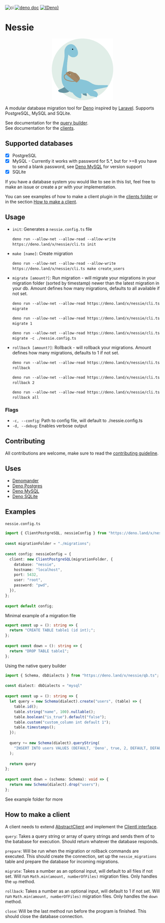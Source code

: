 ![ci](https://github.com/halvardssm/deno-nessie/workflows/ci/badge.svg)
[![deno doc](https://doc.deno.land/badge.svg)](https://doc.deno.land/https/deno.land/x/nessie/mod.ts)
[![(Deno)](https://img.shields.io/badge/deno-1.0.3-green.svg)](https://deno.land)

# Nessie

<p align="center"><img src="./.github/logo.png" alt="Nessie logo" width="200" height="200"></p>

A modular database migration tool for [Deno](https://deno.land) inspired by [Laravel](https://github.com/laravel/laravel). Supports PostgreSQL,  MySQL and SQLite. 

See documentation for the [query builder](https://doc.deno.land/https/deno.land/x/nessie/qb.ts). \
See documentation for the [clients](https://doc.deno.land/https/deno.land/x/nessie/mod.ts).

## Supported databases

* [x] PostgreSQL
* [x] MySQL - Currently it works with password for 5.*, but for >=8 you have to send a blank password, see [Deno MySQL](https://deno.land/x/mysql/) for version support
* [x] SQLite

If you have a database system you would like to see in this list, feel free to make an issue or create a pr with your implementation. 

You can see examples of how to make a client plugin in the [clients folder](./clients) or in the section [How to make a client](#how-to-make-a-client).

## Usage

* `init`: Generates a `nessie.config.ts` file

  ```deno run --allow-net --allow-read --allow-write https://deno.land/x/nessie/cli.ts init```

* `make [name]`: Create migration

  ```deno run --allow-net --allow-read --allow-write https://deno.land/x/nessie/cli.ts make create_users```

* `migrate [amount?]`: Run migration - will migrate your migrations in your migration folder (sorted by timestamp) newer than the latest migration in your db. Amount defines how many migrations, defaults to all available if not set.

  ```deno run --allow-net --allow-read https://deno.land/x/nessie/cli.ts migrate```
  
  ```deno run --allow-net --allow-read https://deno.land/x/nessie/cli.ts migrate 1```

  ```deno run --allow-net --allow-read https://deno.land/x/nessie/cli.ts migrate -c ./nessie.config.ts```

* `rollback [amount?]`: Rollback - will rollback your migrations. Amount defines how many migrations, defaults to 1 if not set.

  ```deno run --allow-net --allow-read https://deno.land/x/nessie/cli.ts rollback```
  
  ```deno run --allow-net --allow-read https://deno.land/x/nessie/cli.ts rollback 2```

  ```deno run --allow-net --allow-read https://deno.land/x/nessie/cli.ts rollback all```

### Flags

* `-c, --config`: Path to config file, will default to ./nessie.config.ts
* `-d, --debug`: Enables verbose output

## Contributing

All contributions are welcome, make sure to read the [contributing guideline](./.github/CONTRIBUTING.md).

## Uses

* [Denomander](https://deno.land/x/denomander/)
* [Deno Postgres](https://deno.land/x/postgres/)
* [Deno MySQL](https://deno.land/x/mysql/)
* [Deno SQLite](https://deno.land/x/sqlite/)

## Examples

`nessie.config.ts`

```ts
import { ClientPostgreSQL, nessieConfig } from "https://deno.land/x/nessie/mod.ts"; 

const migrationFolder = "./migrations";

const config: nessieConfig = {
  client: new ClientPostgreSQL(migrationFolder, {
    database: "nessie",
    hostname: "localhost",
    port: 5432,
    user: "root",
    password: "pwd",
  }),
};

export default config;
```

Minimal example of a migration file

```ts
export const up = (): string => {
  return "CREATE TABLE table1 (id int);";
};

export const down = (): string => {
  return "DROP TABLE table1";
};
```

Using the native query builder

```ts
import { Schema, dbDialects } from "https://deno.land/x/nessie/qb.ts";

const dialect: dbDialects = "mysql"

export const up = (): string => {
  let query = new Schema(dialect).create("users", (table) => {
    table.id();
    table.string("name", 100).nullable();
    table.boolean("is_true").default("false");
    table.custom("custom_column int default 1");
    table.timestamps();
  });

  query += new Schema(dialect).queryString(
    "INSERT INTO users VALUES (DEFAULT, 'Deno', true, 2, DEFAULT, DEFAULT);",
  );

  return query
};

export const down = (schema: Schema): void => {
  return new Schema(dialect).drop("users");
};
```

See example folder for more

## How to make a client

A client needs to extend [AbstractClient](./clients/AbstractClient.ts) and implement the [ClientI interface](./clients/AbstractClient.ts).

`query`: Takes a query string or array of query strings and sends them of to the batabase for execution. Should return whatever the database responds.

`prepare`: Will be run when the migration or rollback commands are executed. This should create the connection, set up the `nessie_migrations` table and prepare the database for incoming migrations.

`migrate`: Takes a number as an optional input, will default to all files if not set. Will run `Math.min(amount, numberOfFiles)` migration files. Only handles the `up` method.

`rollback`: Takes a number as an optional input, will default to 1 if not set. Will run `Math.min(amount, numberOfFiles)` migration files. Only handles the `down` method.

`close`: Will be the last method run before the program is finished. This should close the database connection.
